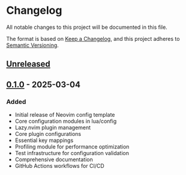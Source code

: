 # Changelog

All notable changes to this project will be documented in this file.

The format is based on [Keep a Changelog](https://keepachangelog.com/en/1.0.0/),
and this project adheres to [Semantic Versioning](https://semver.org/spec/v2.0.0.html).

## [Unreleased]

## [0.1.0] - 2025-03-04

### Added
- Initial release of Neovim config template
- Core configuration modules in lua/config
- Lazy.nvim plugin management
- Core plugin configurations
- Essential key mappings
- Profiling module for performance optimization
- Test infrastructure for configuration validation
- Comprehensive documentation
- GitHub Actions workflows for CI/CD

[Unreleased]: https://github.com/USERNAME/neovim-config-template/compare/v0.1.0...HEAD
[0.1.0]: https://github.com/USERNAME/neovim-config-template/releases/tag/v0.1.0
